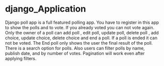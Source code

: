 # django_Application

Django poll app is a full featured polling app. You have to register in this app to show the polls and to vote. If you already voted you can not vote again. Only the owner of a poll can add poll , edit poll, update poll, delete poll , add choice, update choice, delete 
choice and end a poll. If a poll is ended it can not be voted. The End poll only shows the user the final result of the poll. There is a search option for polls. Also users can filter polls by name, publish date, and by number of votes. Pagination will work even after applying filters. 
